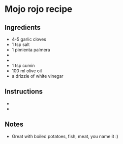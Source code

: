 # Mojo rojo recipe


## Ingredients

- 4-5 garlic cloves
- 1 tsp salt
- 1 pimienta palmera
-
-
- 1 tsp cumin
- 100 ml olive oil
- a drizzle of white vinegar


## Instructions

-
-


## Notes

- Great with boiled potatoes, fish, meat, you name it :)
